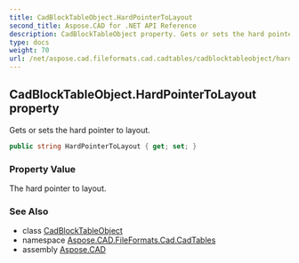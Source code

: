 ```yaml
---
title: CadBlockTableObject.HardPointerToLayout
second_title: Aspose.CAD for .NET API Reference
description: CadBlockTableObject property. Gets or sets the hard pointer to layout
type: docs
weight: 70
url: /net/aspose.cad.fileformats.cad.cadtables/cadblocktableobject/hardpointertolayout/
---
```

## CadBlockTableObject.HardPointerToLayout property

Gets or sets the hard pointer to layout.

```csharp
public string HardPointerToLayout { get; set; }
```

### Property Value

The hard pointer to layout.

### See Also

* class [CadBlockTableObject](../)
* namespace [Aspose.CAD.FileFormats.Cad.CadTables](../../cadblocktableobject/)
* assembly [Aspose.CAD](../../../)


